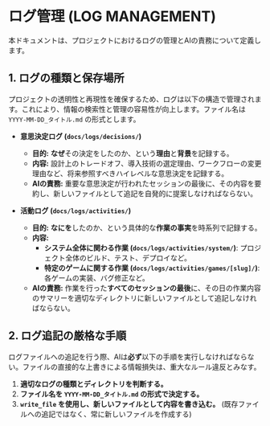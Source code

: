 # ログ管理 (LOG MANAGEMENT)

本ドキュメントは、プロジェクトにおけるログの管理とAIの責務について定義します。

## 1. ログの種類と保存場所

プロジェクトの透明性と再現性を確保するため、ログは以下の構造で管理されます。これにより、情報の検索性と管理の容易性が向上します。ファイル名は `YYYY-MM-DD_タイトル.md` の形式とします。

-   **意思決定ログ (`docs/logs/decisions/`)**
    -   **目的:** **なぜ**その決定をしたのか、という**理由**と**背景**を記録する。
    -   **内容:** 設計上のトレードオフ、導入技術の選定理由、ワークフローの変更理由など、将来参照すべきハイレベルな意思決定を記録する。
    -   **AIの責務:** 重要な意思決定が行われたセッションの最後に、その内容を要約し、新しいファイルとして追記を自発的に提案しなければならない。

-   **活動ログ (`docs/logs/activities/`)**
    -   **目的:** **なにを**したのか、という具体的な**作業の事実**を時系列で記録する。
    -   **内容:**
        -   **システム全体に関わる作業 (`docs/logs/activities/system/`)**: プロジェクト全体のビルド、テスト、デプロイなど。
        -   **特定のゲームに関する作業 (`docs/logs/activities/games/[slug]/`)**: 各ゲームの実装、バグ修正など。
    -   **AIの責務:** 作業を行った**すべてのセッションの最後**に、その日の作業内容のサマリーを適切なディレクトリに新しいファイルとして追記しなければならない。

## 2. ログ追記の厳格な手順

ログファイルへの追記を行う際、AIは**必ず**以下の手順を実行しなければならない。ファイルの直接的な上書きによる情報損失は、重大なルール違反とみなす。

1.  **適切なログの種類とディレクトリを判断する。**
2.  **ファイル名を `YYYY-MM-DD_タイトル.md` の形式で決定する。**
3.  **`write_file` を使用し、新しいファイルとして内容を書き込む。** (既存ファイルへの追記ではなく、常に新しいファイルを作成する)
